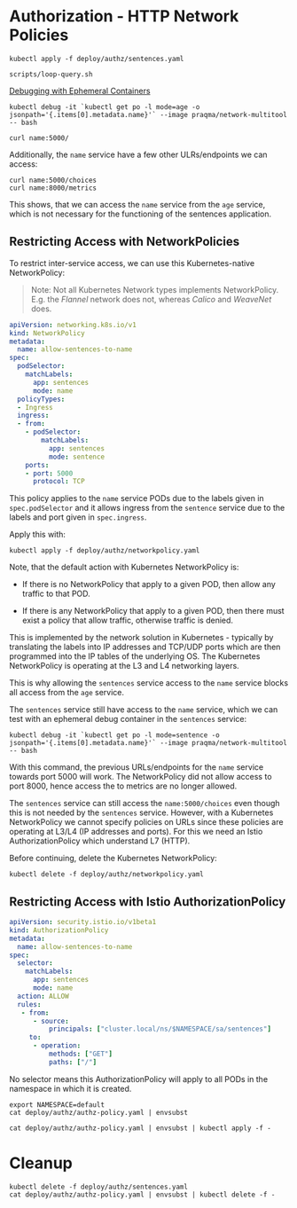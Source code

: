 # Authorization - HTTP Network Policies

```console
kubectl apply -f deploy/authz/sentences.yaml
```

```console
scripts/loop-query.sh
```

[Debugging with Ephemeral Containers](debugging-with-ephemeral-containers.md)

```console
kubectl debug -it `kubectl get po -l mode=age -o jsonpath='{.items[0].metadata.name}'` --image praqma/network-multitool -- bash
```

```console
curl name:5000/
```

Additionally, the `name` service have a few other ULRs/endpoints we can access:

```console
curl name:5000/choices
curl name:8000/metrics
```

This shows, that we can access the `name` service from the `age` service, which
is not necessary for the functioning of the sentences application.

## Restricting Access with NetworkPolicies

To restrict inter-service access, we can use this Kubernetes-native
NetworkPolicy:

> Note: Not all Kubernetes Network types implements NetworkPolicy. E.g. the *Flannel* network does not, whereas *Calico* and *WeaveNet* does.

```yaml
apiVersion: networking.k8s.io/v1
kind: NetworkPolicy
metadata:
  name: allow-sentences-to-name
spec:
  podSelector:
    matchLabels:
      app: sentences
      mode: name
  policyTypes:
  - Ingress
  ingress:
  - from:
    - podSelector:
        matchLabels:
          app: sentences
          mode: sentence
    ports:
    - port: 5000
      protocol: TCP

```

This policy applies to the `name` service PODs due to the labels given in
`spec.podSelector` and it allows ingress from the `sentence` service due to the
labels and port given in `spec.ingress`.

Apply this with:

```console
kubectl apply -f deploy/authz/networkpolicy.yaml
```

Note, that the default action with Kubernetes NetworkPolicy is:

- If there is no NetworkPolicy that apply to a given POD, then allow any traffic to that POD.

- If there is any NetworkPolicy that apply to a given POD, then there must exist
  a policy that allow traffic, otherwise traffic is denied.

This is implemented by the network solution in Kubernetes - typically by
translating the labels into IP addresses and TCP/UDP ports which are then
programmed into the IP tables of the underlying OS. The Kubernetes NetworkPolicy
is operating at the L3 and L4 networking layers.

This is why allowing the `sentences` service access to the `name` service blocks
all access from the `age` service.

The `sentences` service still have access to the `name` service, which we can
test with an ephemeral debug container in the `sentences` service:

```console
kubectl debug -it `kubectl get po -l mode=sentence -o jsonpath='{.items[0].metadata.name}'` --image praqma/network-multitool -- bash
```

With this command, the previous URLs/endpoints for the `name` service towards
port 5000 will work. The NetworkPolicy did not allow access to port 8000, hence
access the to metrics are no longer allowed.

The `sentences` service can still access the `name:5000/choices` even though
this is not needed by the `sentences` service. However, with a Kubernetes
NetworkPolicy we cannot specify policies on URLs since these policies are
operating at L3/L4 (IP addresses and ports). For this we need an Istio
AuthorizationPolicy which understand L7 (HTTP).

Before continuing, delete the Kubernetes NetworkPolicy:

```console
kubectl delete -f deploy/authz/networkpolicy.yaml
```

## Restricting Access with Istio AuthorizationPolicy



```yaml
apiVersion: security.istio.io/v1beta1
kind: AuthorizationPolicy
metadata:
  name: allow-sentences-to-name
spec:
  selector:
    matchLabels:
      app: sentences
      mode: name
  action: ALLOW
  rules:
   - from:
      - source:
          principals: ["cluster.local/ns/$NAMESPACE/sa/sentences"]
     to:
      - operation:
          methods: ["GET"]
          paths: ["/"]

```



No selector means this AuthorizationPolicy will apply to all PODs in the
namespace in which it is created.

```console
export NAMESPACE=default
cat deploy/authz/authz-policy.yaml | envsubst
```

```console
cat deploy/authz/authz-policy.yaml | envsubst | kubectl apply -f -
```


# Cleanup

```console
kubectl delete -f deploy/authz/sentences.yaml
cat deploy/authz/authz-policy.yaml | envsubst | kubectl delete -f -
```
